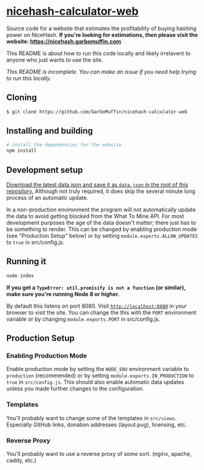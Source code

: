 # [nicehash-calculator-web](https://nicehash.garbomuffin.com)

Source code for a website that estimates the profitability of buying hashing power on NiceHash.
**If you're looking for estimations, then please visit the website: https://nicehash.garbomuffin.com**

This README is about how to run this code locally and likely irrelavent to anyone who just wants to use the site.

_This README is incomplete. You can make an issue if you need help trying to run this locally._

## Cloning

```bash
$ git clone https://github.com/GarboMuffin/nicehash-calculator-web
```

## Installing and building

```bash
# install the dependencies for the website
npm install
```

## Development setup

[Download the latest data.json and save it as `data.json` in the root of this repository.](https://nicehash.garbomuffin.com/data.json) Although not truly required, it does skip the several minute long process of an automatic update.

In a non-production environment the program will not automatically update the data to avoid getting blocked from the What To Mine API. For most development purposes the age of the data doesn't matter; there just has to be something to render. This can be changed by enabling production mode (see "Production Setup" below) or by setting `module.exports.ALLOW_UPDATES` to `true` in src/config.js.

## Running it

```bash
node index
```

**If you get a `TypeError: util.promisify is not a function` (or similar), make sure you're running Node 8 or higher.**

By default this listens on port 8080. Visit [`http://localhost:8080`](http://localhost:8080) in your browser to visit the site. You can change the this with the `PORT` environment variable or by changing `module.exports.PORT` in src/config.js.

## Production Setup

### Enabling Production Mode

Enable production mode by setting the `NODE_ENV` environment variable to `production` (recommended) or by setting `module.exports.IN_PRODUCTION` to `true` in `src/config.js`. This should also enable automatic data updates unless you made further changes to the configuration.

### Templates

You'll probably want to change some of the templates in `src/views`. Especially GitHub links, donation addresses (layout.pug), licensing, etc.

### Reverse Proxy

You'll probably want to use a reverse proxy of some sort. (nginx, apache, caddy, etc.)
